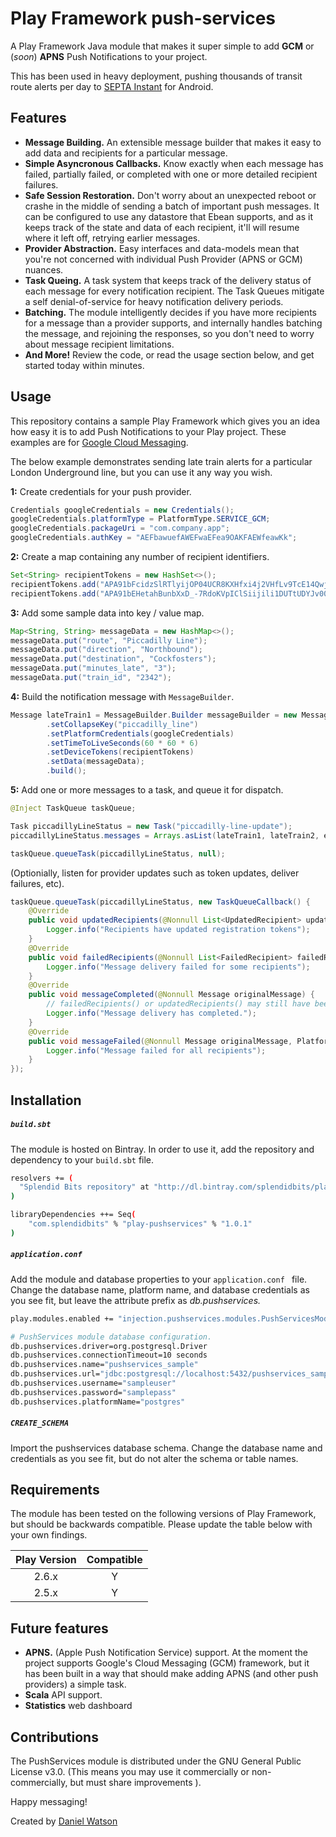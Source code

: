 # Play Framework push-services

A Play Framework Java module that makes it super simple to add **GCM** or (*soon*) **APNS** Push Notifications to your project. 

This has been used in heavy deployment, pushing thousands of transit route alerts per day to [SEPTA Instant](https://splendidbits.co/septainstant) for Android.



## Features

* **Message Building.** An extensible message builder that makes it easy to add data and recipients for a particular message.
* **Simple Asyncronous Callbacks.** Know exactly when each message has failed, partially failed, or completed with one or more detailed recipient failures.
* **Safe Session Restoration.** Don't worry about an unexpected reboot or crashe in the middle of sending a batch of important push messages. It can be configured to use any datastore that Ebean supports, and as it keeps track of the state and data of each recipient, it'll will resume where it left off, retrying earlier messages.
* **Provider Abstraction.** Easy interfaces and data-models mean that you're not concerned with individual Push Provider (APNS or GCM) nuances.
* **Task Queing.** A task system that keeps track of the delivery status of each message for every notification recipient. The Task Queues mitigate a self denial-of-service for heavy notification delivery periods. 
* **Batching.** The module intelligently decides if you have more recipients for a message than a provider supports, and internally handles batching the message, and rejoining the responses, so you don't need to worry about message recipient limitations.
* **And More!** Review the code, or read the usage section below, and get started today within minutes.




## Usage

This repository contains a sample Play Framework which gives you an idea how easy it is to add Push Notifications to your Play project. These examples are for [Google Cloud Messaging](https://firebase.google.com/docs/cloud-messaging/).

The below example demonstrates sending late train alerts for a particular London Underground line, but you can use it any way you wish. 



**1:** Create credentials for your push provider. 

```java
Credentials googleCredentials = new Credentials();
googleCredentials.platformType = PlatformType.SERVICE_GCM;
googleCredentials.packageUri = "com.company.app";
googleCredentials.authKey = "AEFbawuefAWEFwaEFea9OAKFAEWfeawKk";
```

**2:** Create a map containing any number of recipient identifiers.

```java
Set<String> recipientTokens = new HashSet<>();
recipientTokens.add("APA91bFcidzSlRTlyijOP04UCR8KXHfxi4j2VHfLv9TcE14QwjckJ3qB4gm69zbCjRygt..");
recipientTokens.add("APA91bEHetahBunbXxD_-7RdoKVpIClSiijili1DUTtUDYJv00rBLTBf0nDsO4fEl1FUR..");
```

**3:** Add some sample data into key / value map.
```java
Map<String, String> messageData = new HashMap<>();
messageData.put("route", "Piccadilly Line");
messageData.put("direction", "Northbound");
messageData.put("destination", "Cockfosters");
messageData.put("minutes_late", "3");
messageData.put("train_id", "2342");
```

**4:** Build the notification message with `MessageBuilder`.
```java
Message lateTrain1 = MessageBuilder.Builder messageBuilder = new MessageBuilder.Builder()
        .setCollapseKey("piccadilly_line")
        .setPlatformCredentials(googleCredentials)
        .setTimeToLiveSeconds(60 * 60 * 6)
        .setDeviceTokens(recipientTokens)
        .setData(messageData);
        .build();
```

**5:** Add one or more messages to a task, and queue it for dispatch.
```java
@Inject TaskQueue taskQueue;

Task piccadillyLineStatus = new Task("piccadilly-line-update");
piccadillyLineStatus.messages = Arrays.asList(lateTrain1, lateTrain2, etc);

taskQueue.queueTask(piccadillyLineStatus, null);
```


(Optionially, listen for provider updates such as token updates, deliver failures, etc).

```java
taskQueue.queueTask(piccadillyLineStatus, new TaskQueueCallback() {
	@Override
	public void updatedRecipients(@Nonnull List<UpdatedRecipient> updatedRegistrations) {
		Logger.info("Recipients have updated registration tokens");
	}
	@Override
	public void failedRecipients(@Nonnull List<FailedRecipient> failedRecipients) {
		Logger.info("Message delivery failed for some recipients");
	}
	@Override
	public void messageCompleted(@Nonnull Message originalMessage) {
		// failedRecipients() or updatedRecipients() may still have been invoked. 
		Logger.info("Message delivery has completed.");
	}
	@Override
	public void messageFailed(@Nonnull Message originalMessage, PlatformFailure failure) {
		Logger.info("Message failed for all recipients");
	}
});
```



## Installation

##### `build.sbt`

The module is hosted on Bintray. In order to use it, add the repository and dependency to your `build.sbt` file.

```bash
resolvers += (
  "Splendid Bits repository" at "http://dl.bintray.com/splendidbits/play-pushservices"
)

libraryDependencies ++= Seq(
    "com.splendidbits" % "play-pushservices" % "1.0.1"
)
```



##### `application.conf`

Add the module and database properties to your `application.conf ` file. Change the database name, platform name, and database credentials as you see fit, but leave the attribute prefix as *db.pushservices.*
```bash
play.modules.enabled += "injection.pushservices.modules.PushServicesModule"

# PushServices module database configuration.
db.pushservices.driver=org.postgresql.Driver
db.pushservices.connectionTimeout=10 seconds
db.pushservices.name="pushservices_sample"
db.pushservices.url="jdbc:postgresql://localhost:5432/pushservices_sample"
db.pushservices.username="sampleuser"
db.pushservices.password="samplepass"
db.pushservices.platformName="postgres"
```



##### `CREATE_SCHEMA`

Import the pushservices database schema. Change the database name and credentials as you see fit, but do not alter the schema or table names. 



## Requirements

The module has been tested on the following versions of Play Framework, but should be backwards compatible. Please update  the table below with your own findings.

| Play Version | Compatible |
| :----------: | :--------: |
|    2.6.x     |     Y      |
|    2.5.x     |     Y      |



## Future features

* **APNS.** (Apple Push Notification Service) support. At the moment the project supports Google's Cloud Messaging (GCM) framework, but it has been built in a way that should make adding APNS (and other push providers) a simple task.
* **Scala** API support.
* **Statistics** web dashboard




## Contributions

The PushServices module is distributed under the GNU General Public License v3.0. (This means you may use it commercially or non-commercially, but must share improvements ).



Happy messaging!

Created by [Daniel Watson](https:/twitter.com/iamprobabllost)
